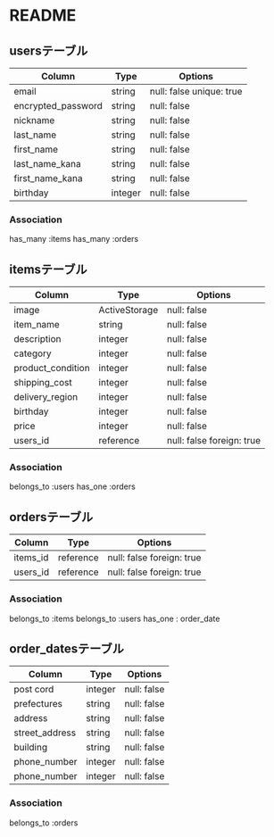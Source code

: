 # README

## usersテーブル

| Column              | Type   | Options                  |
| ------------------- | ------ | ------------------------ |
| email               | string | null: false unique: true |
| encrypted_password  | string | null: false              |
| nickname            | string | null: false              |
| last_name           | string | null: false              |
| first_name          | string | null: false              |
| last_name_kana      | string | null: false              |
| first_name_kana     | string | null: false              |
| birthday            | integer| null: false              |
### Association
has_many :items
has_many :orders

## itemsテーブル

| Column              | Type          | Options                  |
| ------------------- | ------        | ------------------------ |
| image               | ActiveStorage | null: false              |
| item_name           | string        | null: false              |
| description         | integer       | null: false              |
| category            | integer       | null: false              |
| product_condition   | integer       | null: false              |
| shipping_cost       | integer       | null: false              |
| delivery_region     | integer       | null: false              |
| birthday            | integer       | null: false              |
| price               | integer       | null: false              |
| users_id            | reference     | null: false foreign: true|

### Association

belongs_to :users
has_one :orders

## ordersテーブル

| Column              | Type          | Options                  |
| ------------------- | ------        | ------------------------ |
| items_id            | reference     | null: false foreign: true|
| users_id            | reference     | null: false foreign: true|

### Association

belongs_to :items
belongs_to :users
has_one : order_date

## order_datesテーブル

| Column              | Type          | Options                  |
| ------------------- | ------        | ------------------------ |
| post cord           | integer       | null: false              |
| prefectures         | string        | null: false              |
| address             | string        | null: false              |
| street_address      | string        | null: false              |
| building            | string        | null: false              |
| phone_number        | integer       | null: false              |
| phone_number        | integer       | null: false              |

### Association

belongs_to :orders